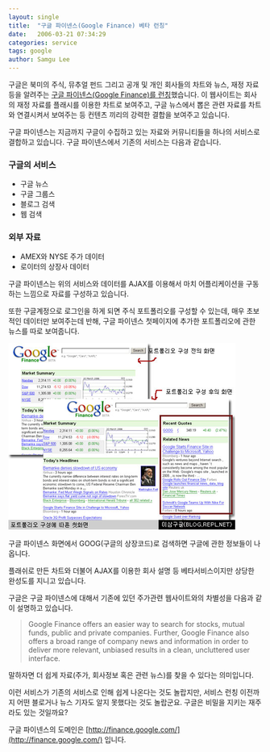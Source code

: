 ```yaml
---
layout: single
title:  "구글 파이넨스(Google Finance) 베타 런칭"
date:   2006-03-21 07:34:29
categories: service
tags: google
author: Samgu Lee
---
```

구글은 북미의 주식, 뮤추얼 펀드 그리고 공개 및 개인 회사들의 차트와 뉴스, 재정 자료등을 알려주는 [구글 파이넨스(Google Finance)를 런칭](http://finance.google.com/)했습니다. 이 웹사이트는 회사의 재정 자료를 플래시를 이용한 차트로 보여주고, 구글 뉴스에서 뽑은 관련 자료를 차트와 연결시켜서 보여주는 등 컨텐츠 끼리의 강력한 결합을 보여주고 있습니다.

구글 파이넨스는 지금까지 구글이 수집하고 있는 자료와 커뮤니티들을 하나의 서비스로 결합하고 있습니다. 구글 파이넨스에서 기존의 서비스는 다음과 같습니다.

### 구글의 서비스

* 구글 뉴스
* 구글 그룹스
* 블로그 검색
* 웹 검색

### 외부 자료

* AMEX와 NYSE 주가 데이터
* 로이터의 상장사 데이터

구글 파이넨스는 위의 서비스와 데이터를 AJAX를 이용해서 마치 어플리케이션을 구동하는 느낌으로 자료를 구성하고 있습니다.

또한 구글계정으로 로그인을 하게 되면 주식 포트폴리오를 구성할 수 있는데, 매우 초보적인 데이터만 보여주는데 반해, 구글 파이넨스 첫페이지에 추가한 포트폴리오에 관한 뉴스를 따로 보여줍니다.

![포트폴리오 설정에 따른 구글 파이넨스 첫화면](/assets/google_finance_homepage.jpg)

구글 파이넨스 화면에서 GOOG(구글의 상장코드)로 검색하면 구글에 관한 정보들이 나옵니다.

플래쉬로 만든 차트와 더불어 AJAX를 이용한 회사 설명 등 베타서비스이지만 상당한 완성도를 지니고 있습니다.

구글은 구글 파이넨스에 대해서 기존에 있던 주가관련 웹사이트와의 차별성을 다음과 같이 설명하고 있습니다.

> Google Finance offers an easier way to search for stocks, mutual funds, public and private companies. Further, Google Finance also offers a broad range of company news and information in order to deliver more relevant, unbiased results in a clean, uncluttered user interface.

말하자면 더 쉽게 자료(주가, 회사정보 혹은 관련 뉴스)를 찾을 수 있다는 의미입니다.

이런 서비스가 기존의 서비스로 인해 쉽게 나온다는 것도 놀랍지만, 서비스 런칭 이전까지 어떤 블로거나 뉴스 기자도 알지 못했다는 것도 놀랍군요. 구글은 비밀을 지키는 재주라도 있는 것일까요?

구글 파이넨스의 도메인은 [http://finance.google.com/](http://finance.google.com/) 입니다.
